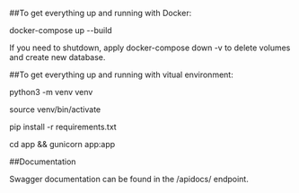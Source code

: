 ##To get everything up and running with Docker:

docker-compose up --build

If you need to shutdown, apply docker-compose down -v to delete volumes and create new database.

##To get everything up and running with vitual environment:

python3 -m venv venv

source venv/bin/activate

pip install -r requirements.txt

cd app && gunicorn app:app

##Documentation

Swagger documentation can be found in the /apidocs/ endpoint.


